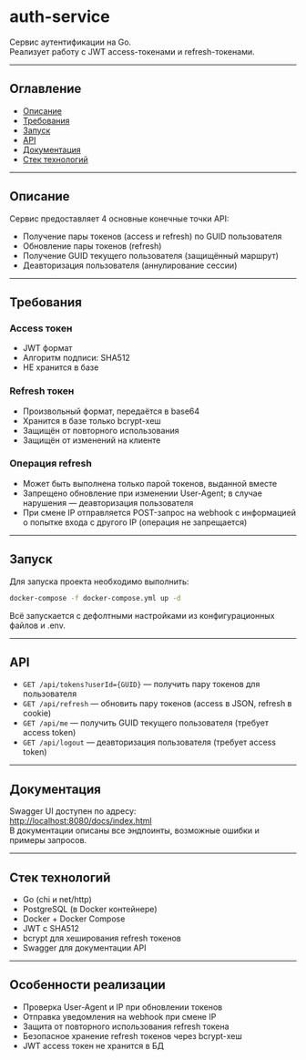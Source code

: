 # auth-service

Сервис аутентификации на Go.  
Реализует работу с JWT access-токенами и refresh-токенами.

---

## Оглавление

- [Описание](#описание)
- [Требования](#требования)
- [Запуск](#запуск)
- [API](#api)
- [Документация](#документация)
- [Стек технологий](#стек-технологий)

---

## Описание

Сервис предоставляет 4 основные конечные точки API:

- Получение пары токенов (access и refresh) по GUID пользователя
- Обновление пары токенов (refresh)
- Получение GUID текущего пользователя (защищённый маршрут)
- Деавторизация пользователя (аннулирование сессии)

---

## Требования

### Access токен

- JWT формат
- Алгоритм подписи: SHA512
- НЕ хранится в базе

### Refresh токен

- Произвольный формат, передаётся в base64
- Хранится в базе только bcrypt-хеш
- Защищён от повторного использования
- Защищён от изменений на клиенте

### Операция refresh

- Может быть выполнена только парой токенов, выданной вместе
- Запрещено обновление при изменении User-Agent; в случае нарушения — деавторизация пользователя
- При смене IP отправляется POST-запрос на webhook с информацией о попытке входа с другого IP (операция не запрещается)

---

## Запуск

Для запуска проекта необходимо выполнить:

```bash
docker-compose -f docker-compose.yml up -d
```
Всё запускается с дефолтными настройками из конфигурационных файлов и .env.

---

## API
- `GET /api/tokens?userId={GUID}` — получить пару токенов для пользователя
- `GET /api/refresh` — обновить пару токенов (access в JSON, refresh в cookie)
- `GET /api/me` — получить GUID текущего пользователя (требует access token)
- `GET /api/logout` — деавторизация пользователя (требует access token)

---

## Документация
Swagger UI доступен по адресу:  
[http://localhost:8080/docs/index.html](http://localhost:8080/docs/index.html)  
В документации описаны все эндпоинты, возможные ошибки и примеры запросов.

---

## Стек технологий
- Go (chi и net/http)
- PostgreSQL (в Docker контейнере)
- Docker + Docker Compose
- JWT с SHA512
- bcrypt для хеширования refresh токенов
- Swagger для документации API

---

## Особенности реализации
- Проверка User-Agent и IP при обновлении токенов
- Отправка уведомления на webhook при смене IP
- Защита от повторного использования refresh токена
- Безопасное хранение refresh токенов через bcrypt-хеш
- JWT access токен не хранится в БД
